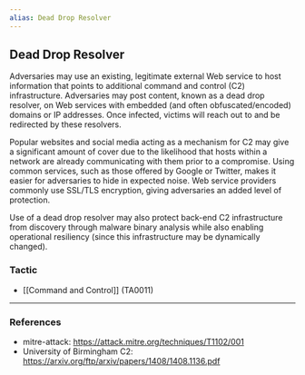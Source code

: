 ```yaml
---
alias: Dead Drop Resolver
---
```


## Dead Drop Resolver

Adversaries may use an existing, legitimate external Web service to host information that points to additional command and control (C2) infrastructure. Adversaries may post content, known as a dead drop resolver, on Web services with embedded (and often obfuscated/encoded) domains or IP addresses. Once infected, victims will reach out to and be redirected by these resolvers.

Popular websites and social media acting as a mechanism for C2 may give a significant amount of cover due to the likelihood that hosts within a network are already communicating with them prior to a compromise. Using common services, such as those offered by Google or Twitter, makes it easier for adversaries to hide in expected noise. Web service providers commonly use SSL/TLS encryption, giving adversaries an added level of protection.

Use of a dead drop resolver may also protect back-end C2 infrastructure from discovery through malware binary analysis while also enabling operational resiliency (since this infrastructure may be dynamically changed).


### Tactic

- [[Command and Control]] (TA0011)


---
### References

- mitre-attack: https://attack.mitre.org/techniques/T1102/001
- University of Birmingham C2: https://arxiv.org/ftp/arxiv/papers/1408/1408.1136.pdf
